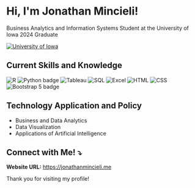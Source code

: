 # Hi, I'm Jonathan Mincieli!

Business Analytics and Information Systems Student at the University of Iowa 2024 Graduate 

[![University of Iowa](https://img.shields.io/badge/University%20of%20Iowa-Student-blue)](https://www.uiowa.edu/)

## Current Skills and Knowledge

![R](https://img.shields.io/static/v1?message=R&logo=R&labelColor=276DC3&color=276DC3&logoColor=white&label=%20&style=for-the-badge)
![Python badge](https://img.shields.io/static/v1?message=Python&logo=python&labelColor=5c5c5c&color=3776AB&logoColor=white&label=%20&style=for-the-badge)
![Tableau](https://img.shields.io/static/v1?message=Tableau&logo=tableau&labelColor=1E4E79&color=1E4E79&logoColor=white&label=%20&style=for-the-badge)
![SQL](https://img.shields.io/static/v1?message=SQL&logo=mysql&labelColor=4479A1&color=4479A1&logoColor=white&label=%20&style=for-the-badge)
![Excel](https://img.shields.io/static/v1?message=Excel&logo=microsoft-excel&labelColor=217346&color=217346&logoColor=white&label=%20&style=for-the-badge)
![HTML](https://img.shields.io/static/v1?message=HTML5&logo=html5&labelColor=E34F26&color=E34F26&logoColor=white&label=%20&style=for-the-badge)
![CSS](https://img.shields.io/static/v1?message=CSS3&logo=css3&labelColor=1572B6&color=1572B6&logoColor=white&label=%20&style=for-the-badge)
![Bootstrap 5 badge](https://img.shields.io/static/v1?message=Bootstrap%205&logo=bootstrap&labelColor=7952B3&color=7952B3&logoColor=white&label=%20&style=for-the-badge)


## Technology Application and Policy

- Business and Data Analytics
- Data Visualization
- Applications of Artificial Intelligence

## Connect with Me! ⤵️

**Website URL:** https://jonathanmincieli.me

Thank you for visiting my profile!